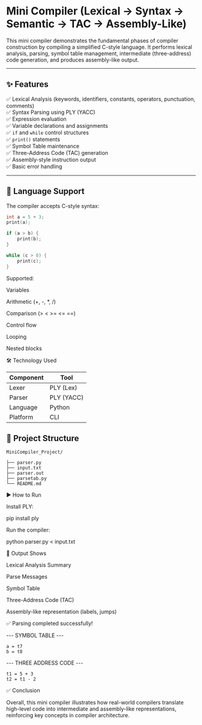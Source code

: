 # Mini Compiler (Lexical → Syntax → Semantic → TAC → Assembly-Like)

This mini compiler demonstrates the fundamental phases of compiler construction by compiling a simplified C-style language. It performs lexical analysis, parsing, symbol table management, intermediate (three-address) code generation, and produces assembly-like output.

---

## ✨ Features

✅ Lexical Analysis (keywords, identifiers, constants, operators, punctuation, comments)\
✅ Syntax Parsing using PLY (YACC)\
✅ Expression evaluation\
✅ Variable declarations and assignments\
✅ `if` and `while` control structures\
✅ `print()` statements\
✅ Symbol Table maintenance\
✅ Three-Address Code (TAC) generation\
✅ Assembly-style instruction output\
✅ Basic error handling

---

## 🧠 Language Support

The compiler accepts C-style syntax:

```c
int a = 5 + 3;
print(a);

if (a > b) {
    print(b);
}

while (c > 0) {
    print(c);
}
```

Supported:

Variables

Arithmetic (+, -, \*, /)

Comparison (> < >= <= ==)

Control flow

Looping

Nested blocks

🛠️ Technology Used

| Component | Tool       |
| --------- | ---------- |
| Lexer     | PLY (Lex)  |
| Parser    | PLY (YACC) |
| Language  | Python     |
| Platform  | CLI        |

## 📁 Project Structure

```
MiniCompiler_Project/

├── parser.py
├── input.txt
├── parser.out
├── parsetab.py
└── README.md
```

▶️ How to Run

Install PLY:

pip install ply

Run the compiler:

python parser.py < input.txt

📌 Output Shows

Lexical Analysis Summary

Parse Messages

Symbol Table

Three-Address Code (TAC)

Assembly-like representation (labels, jumps)

✅ Parsing completed successfully!

--- SYMBOL TABLE ---

```
a = t7
b = t8
```

--- THREE ADDRESS CODE ---

```
t1 = 5 + 3
t2 = t1 - 2
```

✅ Conclusion

Overall, this mini compiler illustrates how real-world compilers translate high-level code into intermediate and assembly-like representations, reinforcing key concepts in compiler architecture.
